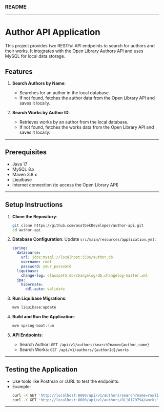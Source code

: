 ### README

---

# Author API Application

This project provides two RESTful API endpoints to search for authors and their works. It integrates with the Open Library Authors API and uses MySQL for local data storage.

## Features

1. **Search Authors by Name**:
    - Searches for an author in the local database.
    - If not found, fetches the author data from the Open Library API and saves it locally.

2. **Search Works by Author ID**:
    - Retrieves works by an author from the local database.
    - If not found, fetches the works data from the Open Library API and saves it locally.

---

## Prerequisites

- Java 17
- MySQL 8.x
- Maven 3.8.x
- Liquibase
- Internet connection (to access the Open Library API)

---

## Setup Instructions

1. **Clone the Repository**:
   ```bash
   git clone https://github.com/asatbekDeveloper/author-api.git
   cd author-api
   ```

2. **Database Configuration**:
   Update `src/main/resources/application.yml`:
   ```yaml
   spring:
     datasource:
       url: jdbc:mysql://localhost:3306/author_db
       username: root
       password: your_password
     liquibase:
       change-log: classpath:db/changelog/db.changelog-master.xml
     jpa:
       hibernate:
         ddl-auto: validate
   ```

3. **Run Liquibase Migrations**:
   ```bash
   mvn liquibase:update
   ```

4. **Build and Run the Application**:
   ```bash
   mvn spring-boot:run
   ```

5. **API Endpoints**:
    - Search Author: `GET /api/v1/authors/search?name={author_name}`
    - Search Works: `GET /api/v1/authors/{authorId}/works`

---

## Testing the Application

- Use tools like Postman or cURL to test the endpoints.
- Example:
  ```bash
  curl -X GET 'http://localhost:8080/api/v1/authors/search?name=rowling'
  curl -X GET 'http://localhost:8080/api/v1/authors/OL1817979A/works'
  ```

---